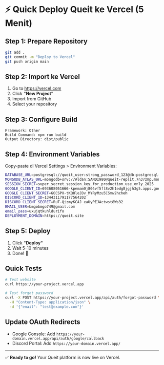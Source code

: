 # ⚡ Quick Deploy Queit ke Vercel (5 Menit)

## Step 1: Prepare Repository
```bash
git add .
git commit -m "Deploy to Vercel"
git push origin main
```

## Step 2: Import ke Vercel
1. Go to https://vercel.com
2. Click **"New Project"**
3. Import from GitHub
4. Select your repository

## Step 3: Configure Build
```
Framework: Other
Build Command: npm run build
Output Directory: dist/public
```

## Step 4: Environment Variables
Copy-paste di Vercel Settings > Environment Variables:

```bash
DATABASE_URL=postgresql://queit_user:strong_password_123@db-postgresql-sgp1-47891-do-user-16486936-0.c.db.ondigitalocean.com:25060/queit_db?sslmode=require
MONGODB_ATLAS_URL=mongodb+srv://Aldan:SANDI980@queit-replit.7n37zmp.mongodb.net/queit?retryWrites=true&w=majority
SESSION_SECRET=super_secret_session_key_for_production_use_only_2025
GOOGLE_CLIENT_ID=693608051666-kpemam0j804vf5fl8v2h1edg8jgjh3g5.apps.googleusercontent.com
GOOGLE_CLIENT_SECRET=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
DISCORD_CLIENT_ID=1344311791177564202
DISCORD_CLIENT_SECRET=RuT-QizmyKCAJ_eaUyPEJActwst8Ws32
EMAIL_USER=bmgobmgo749@gmail.com
email_pass=uxujqtkuhldurifo
DEPLOYMENT_DOMAIN=https://queit.site
```

## Step 5: Deploy
1. Click **"Deploy"**
2. Wait 5-10 minutes
3. Done! 🎉

## Quick Tests
```bash
# Test website
curl https://your-project.vercel.app

# Test forgot password
curl -X POST https://your-project.vercel.app/api/auth/forgot-password \
  -H "Content-Type: application/json" \
  -d '{"email": "test@example.com"}'
```

## Update OAuth Redirects
- Google Console: Add `https://your-domain.vercel.app/api/auth/google/callback`
- Discord Portal: Add `https://your-domain.vercel.app/`

---
✅ **Ready to go!** Your Queit platform is now live on Vercel.